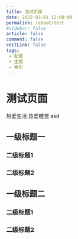 ```yaml
---
title: 测试页面
date: 2022-03-01 12:00:00
permalink: /about/test
#sidebar: false
article: false
comment: false
editLink: false
tags: 
 - 配置
 - 主题
 - 索引
---
```

# 测试页面
热爱生活 热爱睡觉 asd

## 一级标题一
### 二级标题1
### 二级标题2

## 一级标题二
### 二级标题1
### 二级标题2